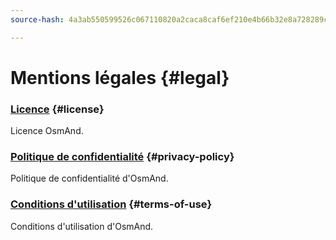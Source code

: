 ```yaml
---
source-hash: 4a3ab550599526c067110820a2caca8caf6ef210e4b66b32e8a728289c00cfde

---
```

# Mentions légales {#legal}

### [Licence](./license.md) {#license}

Licence OsmAnd.

### [Politique de confidentialité](./privacy-policy.md) {#privacy-policy}

Politique de confidentialité d'OsmAnd.

### [Conditions d'utilisation](./terms-of-use.md) {#terms-of-use}

Conditions d'utilisation d'OsmAnd.